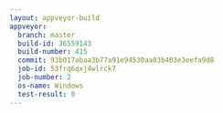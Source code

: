 ```yaml
---
layout: appveyor-build
appveyor:
  branch: master
  build-id: 36559143
  build-number: 415
  commit: 93b017abaa3b77a91e94530aa03b403e3eefa9d8
  job-id: 53frq6qxj4wlrck7
  job-number: 2
  os-name: Windows
  test-result: 0
---
```

